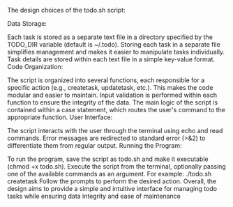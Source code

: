 The design choices of the todo.sh script:

Data Storage:

Each task is stored as a separate text file in a directory specified by the TODO_DIR variable (default is ~/.todo). Storing each task in a separate file simplifies management and makes it easier to manipulate tasks individually.
Task details are stored within each text file in a simple key-value format.
Code Organization:

The script is organized into several functions, each responsible for a specific action (e.g., createtask, updatetask, etc.). This makes the code modular and easier to maintain.
Input validation is performed within each function to ensure the integrity of the data.
The main logic of the script is contained within a case statement, which routes the user's command to the appropriate function.
User Interface:

The script interacts with the user through the terminal using echo and read commands.
Error messages are redirected to standard error (>&2) to differentiate them from regular output.
Running the Program:

To run the program, save the script as todo.sh and make it executable (chmod +x todo.sh).
Execute the script from the terminal, optionally passing one of the available commands as an argument. 
For example: ./todo.sh createtask
Follow the prompts to perform the desired action.
Overall, the design aims to provide a simple and intuitive interface for managing todo tasks while ensuring data integrity and ease of maintenance







